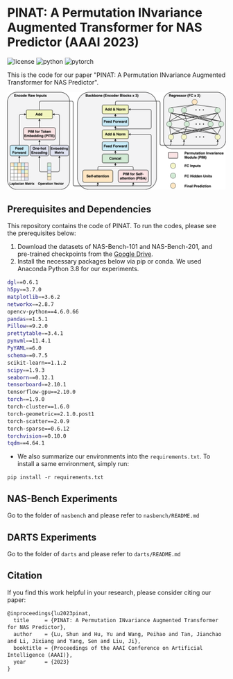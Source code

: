 # PINAT: A Permutation INvariance Augmented Transformer for NAS Predictor (AAAI 2023)

![license](https://img.shields.io/badge/License-MIT-brightgreen)
![python](https://img.shields.io/badge/Python-3.8-blue)
![pytorch](https://img.shields.io/badge/PyTorch-1.9-orange)

This is the code for our paper "PINAT: A Permutation INvariance Augmented Transformer for NAS Predictor".

![PINAT](assets/pinat_model.png)

## Prerequisites and Dependencies
This repository contains the code of PINAT. 
To run the codes, please see the prerequisites below:
1. Download the datasets of NAS-Bench-101 and NAS-Bench-201, and pre-trained checkpoints from the [Google Drive](https://drive.google.com/drive/folders/1T_WlAwr1Cp-C3DEyclITyvUdqY3U8R_q?usp=share_link).
2. Install the necessary packages below via pip or conda. We used Anaconda Python 3.8 for our experiments.
```bash
dgl==0.6.1
h5py==3.7.0
matplotlib==3.6.2
networkx==2.8.7
opencv-python==4.6.0.66
pandas==1.5.1
Pillow==9.2.0
prettytable==3.4.1
pynvml==11.4.1
PyYAML==6.0
schema==0.7.5
scikit-learn==1.1.2
scipy==1.9.3
seaborn==0.12.1
tensorboard==2.10.1
tensorflow-gpu==2.10.0
torch==1.9.0
torch-cluster==1.6.0
torch-geometric==2.1.0.post1
torch-scatter==2.0.9
torch-sparse==0.6.12
torchvision==0.10.0
tqdm==4.64.1
```
* We also summarize our environments into the `requirements.txt`. To install a same environment, simply run:
```shell
pip install -r requirements.txt
```

## NAS-Bench Experiments
Go to the folder of `nasbench` and please refer to `nasbench/README.md`

## DARTS Experiments
Go to the folder of `darts` and please refer to `darts/README.md`

## Citation
If you find this work helpful in your research, please consider citing our paper:
```
@inproceedings{lu2023pinat,
  title     = {PINAT: A Permutation INvariance Augmented Transformer for NAS Predictor},
  author    = {Lu, Shun and Hu, Yu and Wang, Peihao and Tan, Jianchao and Li, Jixiang and Yang, Sen and Liu, Ji},
  booktitle = {Proceedings of the AAAI Conference on Artificial Intelligence (AAAI)},
  year      = {2023}
}
```